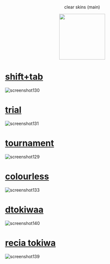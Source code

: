 <p align="center"> clear skins (main)
<p align="center">
<a href="https://osu.ppy.sh/users/21821366">
  <img src="https://a.ppy.sh/21821366?1669712909.jpeg"  
       width="150"
       height="150"></a>
<p align="center"> 

# [shift+tab](https://tokiwa.s-ul.eu/hthZRJbC)
![screenshot130](https://github.com/1tokiwa/skins/assets/140139725/6017697b-8fba-4663-abc3-0c6c30badba1)

# [trial](https://tokiwa.s-ul.eu/FxRoUhh6)
![screenshot131](https://github.com/1tokiwa/skins/assets/140139725/ee61d369-4acf-46f1-b0e3-7192cce08c00)

# [tournament](https://tokiwa.s-ul.eu/1nLsGSss)
![screenshot129](https://github.com/1tokiwa/skins/assets/140139725/33fd4b6d-63cf-46a3-9d04-9e43c91c5692)

# [colourless](https://tokiwa.s-ul.eu/caQtsNLH)
![screenshot133](https://github.com/1tokiwa/skins/assets/140139725/00d6fe1a-522f-4a6c-90c8-24a027c5a6be)

# [dtokiwaa](https://tokiwa.s-ul.eu/AqjnOCuZ)
![screenshot140](https://github.com/1tokiwa/skins/assets/140139725/5bb0b9ed-5f90-4ff2-b231-7820af22bacb)

# [recia tokiwa](https://tokiwa.s-ul.eu/JPh8gel2)
![screenshot139](https://github.com/1tokiwa/skins/assets/140139725/a0a8eba6-503c-4945-a435-0ddc46a70f79)
